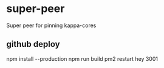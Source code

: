 # super-peer
Super peer for pinning kappa-cores


## github deploy 

npm install --production npm run build pm2 restart hey 3001